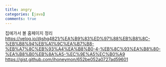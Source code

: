```yaml
---
title: angry
categories: [java]
comments: true
---
```


집에가서 볼 홈페이지 정리   
https://velog.io/@shg4821/%EA%B9%83%ED%97%88%EB%B8%8C-%EB%B8%94%EB%A1%9C%EA%B7%B8-%EB%A7%8C%EB%93%A4%EA%B8%B0-4-%EB%8C%93%EA%B8%80-%EA%B8%B0%EB%8A%A5-%EC%9E%A5%EC%B0%A9   
https://gist.github.com/ihoneymon/652be052a0727ad59601
